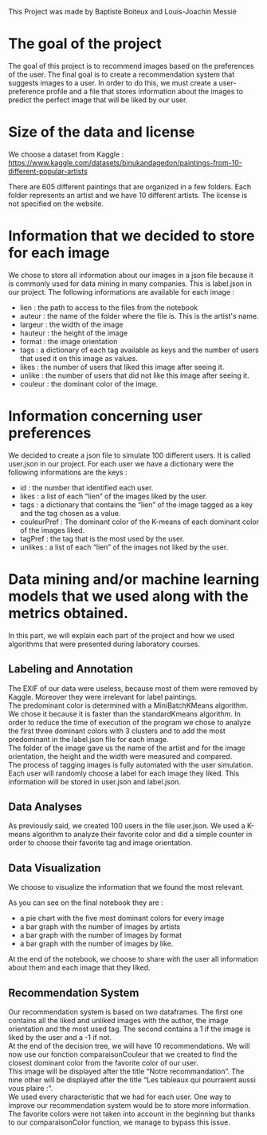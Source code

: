 This Project was made by Baptiste Boiteux and Louis-Joachin Messié

# The goal of the project

The goal of this project is to recommend images based on the preferences of the user. The final goal is to create a recommendation system that suggests images to a user. In order to do this, we must create a user-preference profile and a file that stores information about the images to predict the perfect image that will be liked by our user.

# Size of the data and license

We choose a dataset from Kaggle :
https://www.kaggle.com/datasets/binukandagedon/paintings-from-10-different-popular-artists

There are 605 different paintings that are organized in a few folders. Each folder represents an artist and we have 10 different artists. The license is not specified on the website. 

# Information that we decided to store for each image

We chose to store all information about our images in a json file because it is commonly used for data mining in many companies. This is label.json in our project.
The following informations are available for each image :

- lien : the path to access to the files from the notebook
- auteur : the name of the folder where the file is. This is the artist's name.
- largeur : the width of the image
- hauteur : the height of the image
- format : the image orientation
- tags : a dictionary of each tag available as keys and the number of users that used it on this image as values.
- likes : the number of users that liked this image after seeing it.
- unlike : the number of users that did not like this image after seeing it.
- couleur : the dominant color of the image.






# Information concerning user preferences

We decided to create a json file to simulate 100 different users. It is called user.json in our project. For each user we have a dictionary were the following informations are the keys :
- id : the number that identified each user.
- likes : a list of each “lien” of the images liked by the user.
- tags : a dictionary that contains the “lien” of the image tagged as a key and the tag chosen as a value.
- couleurPref : The dominant color of the K-means of each dominant color of the images liked. 
- tagPref : the tag that is the most used by the user.
- unlikes : a list of each “lien” of the images not liked by the user.


# Data mining and/or machine learning models that we used along with the metrics obtained.

In this part, we will explain each part of the project and how we used algorithms that were presented during laboratory courses. 

## Labeling and Annotation

The EXIF of our data were useless, because most of them were removed by Kaggle. Moreover they were irrelevant for label paintings.</br>
The predominant color is determined with a MiniBatchKMeans algorithm. We chose it because it is faster than the standardKmeans algorithm. In order to reduce the time of execution of the program we chose to analyze the first three dominant colors with 3 clusters and to add the most predominant in the label.json file for each image.</br>
The folder of the image gave us the name of the artist and for the image orientation, the height and the width were measured and compared.</br>
The process of tagging images is fully automated with the user simulation. Each user will randomly choose a label for each image they liked. This information will be stored in user.json and label.json. </br>

## Data Analyses

As previously said, we created 100 users in the file user.json. We used a K-means algorithm to analyze their favorite color and did a simple counter in order to choose their favorite tag and image orientation.

## Data Visualization

We choose to visualize the information that we found the most relevant.

As you can see on the  final notebook they are :
- a pie chart with the five most dominant colors for every image
- a bar graph with the number of images by artists
- a bar graph with the number of images by format
- a bar graph with the number of images by like.

At the end of the notebook, we choose to share with the user all information about them and each image that they liked.

## Recommendation System

Our recommendation system is based on two dataframes. The first one contains all the liked and unliked images with the author, the image orientation and the most used tag. The second contains a 1 if the image is liked by the user and a -1 if not.</br>
At the end of the decision tree, we will have 10 recommendations. We will now use our fonction comparaisonCouleur that we created to find the closest dominant color from the favorite color of our user.</br>
This image will be displayed after the title “Notre recommandation”. The nine other will be displayed after the title “Les tableaux qui pourraient aussi vous plaire :”.</br>
We used every characteristic that we had for each user. One way to improve our recommendation system would  be to store more information. The favorite colors were not taken into account in the beginning but thanks to our comparaisonColor function, we manage to bypass this issue.</br>

